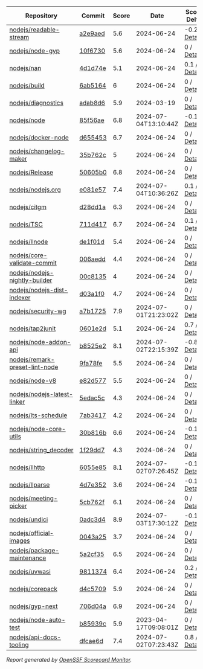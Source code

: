 <!-- OPENSSF-SCORECARD-MONITOR:START -->

| Repository | Commit | Score | Date | Score Delta | Report | StepSecurity |
| -- | -- | -- | -- | -- | -- | -- |
| [nodejs/readable-stream](https://github.com/nodejs/readable-stream) | [a2e9aed](https://github.com/nodejs/readable-stream/commit/a2e9aedf4aeee4a5e4d8efcb175edb67e2817eaa) | 5.6 | 2024-06-24 | -0.2 / [Details](https://ossf.github.io/scorecard-visualizer/#/projects/github.com/nodejs/readable-stream/compare/a2e9aedf4aeee4a5e4d8efcb175edb67e2817eaa/a2e9aedf4aeee4a5e4d8efcb175edb67e2817eaa) | [View](https://ossf.github.io/scorecard-visualizer/#/projects/github.com/nodejs/readable-stream/commit/a2e9aedf4aeee4a5e4d8efcb175edb67e2817eaa) | [Fix it](https://app.stepsecurity.io/securerepo?repo=nodejs/readable-stream) |
| [nodejs/node-gyp](https://github.com/nodejs/node-gyp) | [10f6730](https://github.com/nodejs/node-gyp/commit/10f6730be660e7a38be8a12111937e37fcf74834) | 5.6 | 2024-06-24 | 0 / [Details](https://ossf.github.io/scorecard-visualizer/#/projects/github.com/nodejs/node-gyp/compare/c495083d991e26de74ec998110d6259675328d65/10f6730be660e7a38be8a12111937e37fcf74834) | [View](https://ossf.github.io/scorecard-visualizer/#/projects/github.com/nodejs/node-gyp/commit/10f6730be660e7a38be8a12111937e37fcf74834) | [Fix it](https://app.stepsecurity.io/securerepo?repo=nodejs/node-gyp) |
| [nodejs/nan](https://github.com/nodejs/nan) | [4d1d74e](https://github.com/nodejs/nan/commit/4d1d74e0a9ea8fa8091b88e45dc57e4c7eb9cdf7) | 5.1 | 2024-06-24 | 0.1 / [Details](https://ossf.github.io/scorecard-visualizer/#/projects/github.com/nodejs/nan/compare/56585a1cd21f25b4d56168063cedaf0831c63fef/4d1d74e0a9ea8fa8091b88e45dc57e4c7eb9cdf7) | [View](https://ossf.github.io/scorecard-visualizer/#/projects/github.com/nodejs/nan/commit/4d1d74e0a9ea8fa8091b88e45dc57e4c7eb9cdf7) | [Fix it](https://app.stepsecurity.io/securerepo?repo=nodejs/nan) |
| [nodejs/build](https://github.com/nodejs/build) | [6ab5164](https://github.com/nodejs/build/commit/6ab516463f327748bee31829435cb03642d33eee) | 6 | 2024-06-24 | 0 / [Details](https://ossf.github.io/scorecard-visualizer/#/projects/github.com/nodejs/build/compare/b0675c57520af651b65dc53d5f6971c9f8b240fe/6ab516463f327748bee31829435cb03642d33eee) | [View](https://ossf.github.io/scorecard-visualizer/#/projects/github.com/nodejs/build/commit/6ab516463f327748bee31829435cb03642d33eee) | [Fix it](https://app.stepsecurity.io/securerepo?repo=nodejs/build) |
| [nodejs/diagnostics](https://github.com/nodejs/diagnostics) | [adab8d6](https://github.com/nodejs/diagnostics/commit/adab8d62aca9e47928570c29e7e5908a0f825039) | 5.9 | 2024-03-19 | 0 / [Details](https://ossf.github.io/scorecard-visualizer/#/projects/github.com/nodejs/diagnostics/compare/adab8d62aca9e47928570c29e7e5908a0f825039/adab8d62aca9e47928570c29e7e5908a0f825039) | [View](https://ossf.github.io/scorecard-visualizer/#/projects/github.com/nodejs/diagnostics/commit/adab8d62aca9e47928570c29e7e5908a0f825039) | [Fix it](https://app.stepsecurity.io/securerepo?repo=nodejs/diagnostics) |
| [nodejs/node](https://github.com/nodejs/node) | [85f56ae](https://github.com/nodejs/node/commit/85f56aed112ade070bd8daf04a88a0ada823b838) | 6.8 | 2024-07-04T13:10:44Z | -0.1 / [Details](https://ossf.github.io/scorecard-visualizer/#/projects/github.com/nodejs/node/compare/35b8e5cb0c9890e30cd552be348cdee1aaa6d348/85f56aed112ade070bd8daf04a88a0ada823b838) | [View](https://ossf.github.io/scorecard-visualizer/#/projects/github.com/nodejs/node/commit/85f56aed112ade070bd8daf04a88a0ada823b838) | [Fix it](https://app.stepsecurity.io/securerepo?repo=nodejs/node) |
| [nodejs/docker-node](https://github.com/nodejs/docker-node) | [d655453](https://github.com/nodejs/docker-node/commit/d6554534c12f676a10d3591a5099f8e87bae4ec6) | 6.7 | 2024-06-24 | 0 / [Details](https://ossf.github.io/scorecard-visualizer/#/projects/github.com/nodejs/docker-node/compare/325606f2b43ff922bc5cda93e36f69184213f80c/d6554534c12f676a10d3591a5099f8e87bae4ec6) | [View](https://ossf.github.io/scorecard-visualizer/#/projects/github.com/nodejs/docker-node/commit/d6554534c12f676a10d3591a5099f8e87bae4ec6) | [Fix it](https://app.stepsecurity.io/securerepo?repo=nodejs/docker-node) |
| [nodejs/changelog-maker](https://github.com/nodejs/changelog-maker) | [35b762c](https://github.com/nodejs/changelog-maker/commit/35b762c78ae5beb7dbe0cacca41717ddb29a3484) | 5 | 2024-06-24 | 0 / [Details](https://ossf.github.io/scorecard-visualizer/#/projects/github.com/nodejs/changelog-maker/compare/35b762c78ae5beb7dbe0cacca41717ddb29a3484/35b762c78ae5beb7dbe0cacca41717ddb29a3484) | [View](https://ossf.github.io/scorecard-visualizer/#/projects/github.com/nodejs/changelog-maker/commit/35b762c78ae5beb7dbe0cacca41717ddb29a3484) | [Fix it](https://app.stepsecurity.io/securerepo?repo=nodejs/changelog-maker) |
| [nodejs/Release](https://github.com/nodejs/Release) | [50605b0](https://github.com/nodejs/Release/commit/50605b03e170c30c64e960cb89cc126bf878ed01) | 6.8 | 2024-06-24 | 0 / [Details](https://ossf.github.io/scorecard-visualizer/#/projects/github.com/nodejs/Release/compare/42a1d7c5f3bce8d2efc8d96c7aeb147a173ed396/50605b03e170c30c64e960cb89cc126bf878ed01) | [View](https://ossf.github.io/scorecard-visualizer/#/projects/github.com/nodejs/Release/commit/50605b03e170c30c64e960cb89cc126bf878ed01) | [Fix it](https://app.stepsecurity.io/securerepo?repo=nodejs/Release) |
| [nodejs/nodejs.org](https://github.com/nodejs/nodejs.org) | [e081e57](https://github.com/nodejs/nodejs.org/commit/e081e579e9f30472c8fd063f70ad081ae1ed5bae) | 7.4 | 2024-07-04T10:36:26Z | 0.1 / [Details](https://ossf.github.io/scorecard-visualizer/#/projects/github.com/nodejs/nodejs.org/compare/290775f66f028983c057745f435d548bbc4cb3c9/e081e579e9f30472c8fd063f70ad081ae1ed5bae) | [View](https://ossf.github.io/scorecard-visualizer/#/projects/github.com/nodejs/nodejs.org/commit/e081e579e9f30472c8fd063f70ad081ae1ed5bae) | [Fix it](https://app.stepsecurity.io/securerepo?repo=nodejs/nodejs.org) |
| [nodejs/citgm](https://github.com/nodejs/citgm) | [d28dd1a](https://github.com/nodejs/citgm/commit/d28dd1adcb2b28f2b4d246c89cb5c50a72c17268) | 6.3 | 2024-06-24 | 0 / [Details](https://ossf.github.io/scorecard-visualizer/#/projects/github.com/nodejs/citgm/compare/66069f3f680d669872787467dffa37a96cf4793e/d28dd1adcb2b28f2b4d246c89cb5c50a72c17268) | [View](https://ossf.github.io/scorecard-visualizer/#/projects/github.com/nodejs/citgm/commit/d28dd1adcb2b28f2b4d246c89cb5c50a72c17268) | [Fix it](https://app.stepsecurity.io/securerepo?repo=nodejs/citgm) |
| [nodejs/TSC](https://github.com/nodejs/TSC) | [711d417](https://github.com/nodejs/TSC/commit/711d4173241a661b6bfa32fe05ff9a70c9c42895) | 6.7 | 2024-06-24 | 0.1 / [Details](https://ossf.github.io/scorecard-visualizer/#/projects/github.com/nodejs/TSC/compare/cca8d6819b581d71bd5b95c5ee665b71463a4daa/711d4173241a661b6bfa32fe05ff9a70c9c42895) | [View](https://ossf.github.io/scorecard-visualizer/#/projects/github.com/nodejs/TSC/commit/711d4173241a661b6bfa32fe05ff9a70c9c42895) | [Fix it](https://app.stepsecurity.io/securerepo?repo=nodejs/TSC) |
| [nodejs/llnode](https://github.com/nodejs/llnode) | [de1f01d](https://github.com/nodejs/llnode/commit/de1f01d70a5c58111dd873d340f898023e4e8fe6) | 5.4 | 2024-06-24 | 0 / [Details](https://ossf.github.io/scorecard-visualizer/#/projects/github.com/nodejs/llnode/compare/de1f01d70a5c58111dd873d340f898023e4e8fe6/de1f01d70a5c58111dd873d340f898023e4e8fe6) | [View](https://ossf.github.io/scorecard-visualizer/#/projects/github.com/nodejs/llnode/commit/de1f01d70a5c58111dd873d340f898023e4e8fe6) | [Fix it](https://app.stepsecurity.io/securerepo?repo=nodejs/llnode) |
| [nodejs/core-validate-commit](https://github.com/nodejs/core-validate-commit) | [006aedd](https://github.com/nodejs/core-validate-commit/commit/006aedd1c889ebfacdf2c346efd6e6a572cbc5e0) | 4.4 | 2024-06-24 | 0 / [Details](https://ossf.github.io/scorecard-visualizer/#/projects/github.com/nodejs/core-validate-commit/compare/006aedd1c889ebfacdf2c346efd6e6a572cbc5e0/006aedd1c889ebfacdf2c346efd6e6a572cbc5e0) | [View](https://ossf.github.io/scorecard-visualizer/#/projects/github.com/nodejs/core-validate-commit/commit/006aedd1c889ebfacdf2c346efd6e6a572cbc5e0) | [Fix it](https://app.stepsecurity.io/securerepo?repo=nodejs/core-validate-commit) |
| [nodejs/nodejs-nightly-builder](https://github.com/nodejs/nodejs-nightly-builder) | [00c8135](https://github.com/nodejs/nodejs-nightly-builder/commit/00c8135102b0e272ed1d8950845a5412cc9bc237) | 4 | 2024-06-24 | 0 / [Details](https://ossf.github.io/scorecard-visualizer/#/projects/github.com/nodejs/nodejs-nightly-builder/compare/00c8135102b0e272ed1d8950845a5412cc9bc237/00c8135102b0e272ed1d8950845a5412cc9bc237) | [View](https://ossf.github.io/scorecard-visualizer/#/projects/github.com/nodejs/nodejs-nightly-builder/commit/00c8135102b0e272ed1d8950845a5412cc9bc237) | [Fix it](https://app.stepsecurity.io/securerepo?repo=nodejs/nodejs-nightly-builder) |
| [nodejs/nodejs-dist-indexer](https://github.com/nodejs/nodejs-dist-indexer) | [d03a1f0](https://github.com/nodejs/nodejs-dist-indexer/commit/d03a1f0d36af7cd1ffd8d2ce7fb622e788177f43) | 4.7 | 2024-06-24 | 0 / [Details](https://ossf.github.io/scorecard-visualizer/#/projects/github.com/nodejs/nodejs-dist-indexer/compare/d03a1f0d36af7cd1ffd8d2ce7fb622e788177f43/d03a1f0d36af7cd1ffd8d2ce7fb622e788177f43) | [View](https://ossf.github.io/scorecard-visualizer/#/projects/github.com/nodejs/nodejs-dist-indexer/commit/d03a1f0d36af7cd1ffd8d2ce7fb622e788177f43) | [Fix it](https://app.stepsecurity.io/securerepo?repo=nodejs/nodejs-dist-indexer) |
| [nodejs/security-wg](https://github.com/nodejs/security-wg) | [a7b1725](https://github.com/nodejs/security-wg/commit/a7b172554cb841f0df338c5d12016ddc314e6a66) | 7.9 | 2024-07-01T21:23:02Z | 0 / [Details](https://ossf.github.io/scorecard-visualizer/#/projects/github.com/nodejs/security-wg/compare/a2b189b1e0f42b76f68fcfac8fc81515fdd7bb21/a7b172554cb841f0df338c5d12016ddc314e6a66) | [View](https://ossf.github.io/scorecard-visualizer/#/projects/github.com/nodejs/security-wg/commit/a7b172554cb841f0df338c5d12016ddc314e6a66) | [Fix it](https://app.stepsecurity.io/securerepo?repo=nodejs/security-wg) |
| [nodejs/tap2junit](https://github.com/nodejs/tap2junit) | [0601e2d](https://github.com/nodejs/tap2junit/commit/0601e2df056c9a6625eba78c627eab405d09caa8) | 5.1 | 2024-06-24 | 0.7 / [Details](https://ossf.github.io/scorecard-visualizer/#/projects/github.com/nodejs/tap2junit/compare/4ddd2472a94b6153d7f298fc63fde04980903f66/0601e2df056c9a6625eba78c627eab405d09caa8) | [View](https://ossf.github.io/scorecard-visualizer/#/projects/github.com/nodejs/tap2junit/commit/0601e2df056c9a6625eba78c627eab405d09caa8) | [Fix it](https://app.stepsecurity.io/securerepo?repo=nodejs/tap2junit) |
| [nodejs/node-addon-api](https://github.com/nodejs/node-addon-api) | [b8525e2](https://github.com/nodejs/node-addon-api/commit/b8525e2f8ca8887c5ec864706c27b8872a5a6256) | 8.1 | 2024-07-02T22:15:39Z | -0.8 / [Details](https://ossf.github.io/scorecard-visualizer/#/projects/github.com/nodejs/node-addon-api/compare/7e1aa06132558fcc3de4ef5f4f6b84ff10c32502/b8525e2f8ca8887c5ec864706c27b8872a5a6256) | [View](https://ossf.github.io/scorecard-visualizer/#/projects/github.com/nodejs/node-addon-api/commit/b8525e2f8ca8887c5ec864706c27b8872a5a6256) | [Fix it](https://app.stepsecurity.io/securerepo?repo=nodejs/node-addon-api) |
| [nodejs/remark-preset-lint-node](https://github.com/nodejs/remark-preset-lint-node) | [9fa78fe](https://github.com/nodejs/remark-preset-lint-node/commit/9fa78fec4b855777aebda3771eb725a7c8b76b85) | 5.5 | 2024-06-24 | 0 / [Details](https://ossf.github.io/scorecard-visualizer/#/projects/github.com/nodejs/remark-preset-lint-node/compare/2c79e4ab823c8c57bd59a86ad0523a231ef1c9b5/9fa78fec4b855777aebda3771eb725a7c8b76b85) | [View](https://ossf.github.io/scorecard-visualizer/#/projects/github.com/nodejs/remark-preset-lint-node/commit/9fa78fec4b855777aebda3771eb725a7c8b76b85) | [Fix it](https://app.stepsecurity.io/securerepo?repo=nodejs/remark-preset-lint-node) |
| [nodejs/node-v8](https://github.com/nodejs/node-v8) | [e82d577](https://github.com/nodejs/node-v8/commit/e82d577cdc34e19a65d919975b7ba35f2b9bc915) | 5.5 | 2024-06-24 | 0 / [Details](https://ossf.github.io/scorecard-visualizer/#/projects/github.com/nodejs/node-v8/compare/e82d577cdc34e19a65d919975b7ba35f2b9bc915/e82d577cdc34e19a65d919975b7ba35f2b9bc915) | [View](https://ossf.github.io/scorecard-visualizer/#/projects/github.com/nodejs/node-v8/commit/e82d577cdc34e19a65d919975b7ba35f2b9bc915) | [Fix it](https://app.stepsecurity.io/securerepo?repo=nodejs/node-v8) |
| [nodejs/nodejs-latest-linker](https://github.com/nodejs/nodejs-latest-linker) | [5edac5c](https://github.com/nodejs/nodejs-latest-linker/commit/5edac5c47c6b3f619bff3e51996dd18796f92c71) | 4.3 | 2024-06-24 | 0 / [Details](https://ossf.github.io/scorecard-visualizer/#/projects/github.com/nodejs/nodejs-latest-linker/compare/5edac5c47c6b3f619bff3e51996dd18796f92c71/5edac5c47c6b3f619bff3e51996dd18796f92c71) | [View](https://ossf.github.io/scorecard-visualizer/#/projects/github.com/nodejs/nodejs-latest-linker/commit/5edac5c47c6b3f619bff3e51996dd18796f92c71) | [Fix it](https://app.stepsecurity.io/securerepo?repo=nodejs/nodejs-latest-linker) |
| [nodejs/lts-schedule](https://github.com/nodejs/lts-schedule) | [7ab3417](https://github.com/nodejs/lts-schedule/commit/7ab3417749715bd6665eb840da54a5bea696ecc0) | 4.2 | 2024-06-24 | 0 / [Details](https://ossf.github.io/scorecard-visualizer/#/projects/github.com/nodejs/lts-schedule/compare/7ab3417749715bd6665eb840da54a5bea696ecc0/7ab3417749715bd6665eb840da54a5bea696ecc0) | [View](https://ossf.github.io/scorecard-visualizer/#/projects/github.com/nodejs/lts-schedule/commit/7ab3417749715bd6665eb840da54a5bea696ecc0) | [Fix it](https://app.stepsecurity.io/securerepo?repo=nodejs/lts-schedule) |
| [nodejs/node-core-utils](https://github.com/nodejs/node-core-utils) | [30b816b](https://github.com/nodejs/node-core-utils/commit/30b816bf9ebf6848ac30bec7b645254604dc7f94) | 6.6 | 2024-06-24 | -0.1 / [Details](https://ossf.github.io/scorecard-visualizer/#/projects/github.com/nodejs/node-core-utils/compare/78ad33777bdf1dda71e63114fb4b6fbc6e39b81d/30b816bf9ebf6848ac30bec7b645254604dc7f94) | [View](https://ossf.github.io/scorecard-visualizer/#/projects/github.com/nodejs/node-core-utils/commit/30b816bf9ebf6848ac30bec7b645254604dc7f94) | [Fix it](https://app.stepsecurity.io/securerepo?repo=nodejs/node-core-utils) |
| [nodejs/string_decoder](https://github.com/nodejs/string_decoder) | [1f29dd7](https://github.com/nodejs/string_decoder/commit/1f29dd715a6c829da89e869af7dafc231c20ed9f) | 4.3 | 2024-06-24 | 0 / [Details](https://ossf.github.io/scorecard-visualizer/#/projects/github.com/nodejs/string_decoder/compare/1f29dd715a6c829da89e869af7dafc231c20ed9f/1f29dd715a6c829da89e869af7dafc231c20ed9f) | [View](https://ossf.github.io/scorecard-visualizer/#/projects/github.com/nodejs/string_decoder/commit/1f29dd715a6c829da89e869af7dafc231c20ed9f) | [Fix it](https://app.stepsecurity.io/securerepo?repo=nodejs/string_decoder) |
| [nodejs/llhttp](https://github.com/nodejs/llhttp) | [6055e85](https://github.com/nodejs/llhttp/commit/6055e856280e70b1c31281267f98e830a1412e62) | 8.1 | 2024-07-02T07:26:45Z | -0.1 / [Details](https://ossf.github.io/scorecard-visualizer/#/projects/github.com/nodejs/llhttp/compare/6055e856280e70b1c31281267f98e830a1412e62/6055e856280e70b1c31281267f98e830a1412e62) | [View](https://ossf.github.io/scorecard-visualizer/#/projects/github.com/nodejs/llhttp/commit/6055e856280e70b1c31281267f98e830a1412e62) | [Fix it](https://app.stepsecurity.io/securerepo?repo=nodejs/llhttp) |
| [nodejs/llparse](https://github.com/nodejs/llparse) | [4d7e352](https://github.com/nodejs/llparse/commit/4d7e35267870b576f41112f6f720f4a1009b10b8) | 3.6 | 2024-06-24 | -0.1 / [Details](https://ossf.github.io/scorecard-visualizer/#/projects/github.com/nodejs/llparse/compare/4d7e35267870b576f41112f6f720f4a1009b10b8/4d7e35267870b576f41112f6f720f4a1009b10b8) | [View](https://ossf.github.io/scorecard-visualizer/#/projects/github.com/nodejs/llparse/commit/4d7e35267870b576f41112f6f720f4a1009b10b8) | [Fix it](https://app.stepsecurity.io/securerepo?repo=nodejs/llparse) |
| [nodejs/meeting-picker](https://github.com/nodejs/meeting-picker) | [5cb762f](https://github.com/nodejs/meeting-picker/commit/5cb762fbe152bba154cf29ec97b99d40a9a5c5bd) | 6.1 | 2024-06-24 | 0 / [Details](https://ossf.github.io/scorecard-visualizer/#/projects/github.com/nodejs/meeting-picker/compare/956fbd94f117d1c3c6d22872b5936438bbfed16d/5cb762fbe152bba154cf29ec97b99d40a9a5c5bd) | [View](https://ossf.github.io/scorecard-visualizer/#/projects/github.com/nodejs/meeting-picker/commit/5cb762fbe152bba154cf29ec97b99d40a9a5c5bd) | [Fix it](https://app.stepsecurity.io/securerepo?repo=nodejs/meeting-picker) |
| [nodejs/undici](https://github.com/nodejs/undici) | [0adc3d4](https://github.com/nodejs/undici/commit/0adc3d4be4f7be4a4fe6b800d96f07528041b19a) | 8.9 | 2024-07-03T17:30:12Z | -0.1 / [Details](https://ossf.github.io/scorecard-visualizer/#/projects/github.com/nodejs/undici/compare/f9d18b3140031cfb8668be42b0564621269b2ef9/0adc3d4be4f7be4a4fe6b800d96f07528041b19a) | [View](https://ossf.github.io/scorecard-visualizer/#/projects/github.com/nodejs/undici/commit/0adc3d4be4f7be4a4fe6b800d96f07528041b19a) | [Fix it](https://app.stepsecurity.io/securerepo?repo=nodejs/undici) |
| [nodejs/official-images](https://github.com/nodejs/official-images) | [0043a25](https://github.com/nodejs/official-images/commit/0043a2597f764b1c0374abd06c57d496d6cc8ffd) | 3.7 | 2024-06-24 | 0 / [Details](https://ossf.github.io/scorecard-visualizer/#/projects/github.com/nodejs/official-images/compare/0043a2597f764b1c0374abd06c57d496d6cc8ffd/0043a2597f764b1c0374abd06c57d496d6cc8ffd) | [View](https://ossf.github.io/scorecard-visualizer/#/projects/github.com/nodejs/official-images/commit/0043a2597f764b1c0374abd06c57d496d6cc8ffd) | [Fix it](https://app.stepsecurity.io/securerepo?repo=nodejs/official-images) |
| [nodejs/package-maintenance](https://github.com/nodejs/package-maintenance) | [5a2cf35](https://github.com/nodejs/package-maintenance/commit/5a2cf352cb10bb9e0094d8020064cfd85f52a4b9) | 6.5 | 2024-06-24 | 0 / [Details](https://ossf.github.io/scorecard-visualizer/#/projects/github.com/nodejs/package-maintenance/compare/86e8fdaeef78fcd366914aa05bca0a53c37baa2a/5a2cf352cb10bb9e0094d8020064cfd85f52a4b9) | [View](https://ossf.github.io/scorecard-visualizer/#/projects/github.com/nodejs/package-maintenance/commit/5a2cf352cb10bb9e0094d8020064cfd85f52a4b9) | [Fix it](https://app.stepsecurity.io/securerepo?repo=nodejs/package-maintenance) |
| [nodejs/uvwasi](https://github.com/nodejs/uvwasi) | [9811374](https://github.com/nodejs/uvwasi/commit/9811374b6b73cc3984c54900ae831d0e06d581ca) | 6.4 | 2024-06-24 | 0.2 / [Details](https://ossf.github.io/scorecard-visualizer/#/projects/github.com/nodejs/uvwasi/compare/83dd1fc85077346b1f49a8f3f7a6db96cc0d299d/9811374b6b73cc3984c54900ae831d0e06d581ca) | [View](https://ossf.github.io/scorecard-visualizer/#/projects/github.com/nodejs/uvwasi/commit/9811374b6b73cc3984c54900ae831d0e06d581ca) | [Fix it](https://app.stepsecurity.io/securerepo?repo=nodejs/uvwasi) |
| [nodejs/corepack](https://github.com/nodejs/corepack) | [d4c5709](https://github.com/nodejs/corepack/commit/d4c5709f1c3d839cdbc5c72aacfb105d10fcef69) | 5.9 | 2024-06-24 | 0 / [Details](https://ossf.github.io/scorecard-visualizer/#/projects/github.com/nodejs/corepack/compare/df1b773942a81ae9d57ea0b2ee7c0d9d2fe52e93/d4c5709f1c3d839cdbc5c72aacfb105d10fcef69) | [View](https://ossf.github.io/scorecard-visualizer/#/projects/github.com/nodejs/corepack/commit/d4c5709f1c3d839cdbc5c72aacfb105d10fcef69) | [Fix it](https://app.stepsecurity.io/securerepo?repo=nodejs/corepack) |
| [nodejs/gyp-next](https://github.com/nodejs/gyp-next) | [706d04a](https://github.com/nodejs/gyp-next/commit/706d04aba5bd18f311dc56f84720e99f64c73466) | 6.9 | 2024-06-24 | 0 / [Details](https://ossf.github.io/scorecard-visualizer/#/projects/github.com/nodejs/gyp-next/compare/4a8e328641dac7d6416d5061345fded81ba6fa1f/706d04aba5bd18f311dc56f84720e99f64c73466) | [View](https://ossf.github.io/scorecard-visualizer/#/projects/github.com/nodejs/gyp-next/commit/706d04aba5bd18f311dc56f84720e99f64c73466) | [Fix it](https://app.stepsecurity.io/securerepo?repo=nodejs/gyp-next) |
| [nodejs/node-auto-test](https://github.com/nodejs/node-auto-test) | [b85939c](https://github.com/nodejs/node-auto-test/commit/b85939c0dc88670c1d3fbed36b5aba01e2c3f4c7) | 5.9 | 2023-04-17T09:08:01Z | 0 / [Details](https://ossf.github.io/scorecard-visualizer/#/projects/github.com/nodejs/node-auto-test/compare/b85939c0dc88670c1d3fbed36b5aba01e2c3f4c7/b85939c0dc88670c1d3fbed36b5aba01e2c3f4c7) | [View](https://ossf.github.io/scorecard-visualizer/#/projects/github.com/nodejs/node-auto-test/commit/b85939c0dc88670c1d3fbed36b5aba01e2c3f4c7) | [Fix it](https://app.stepsecurity.io/securerepo?repo=nodejs/node-auto-test) |
| [nodejs/api-docs-tooling](https://github.com/nodejs/api-docs-tooling) | [dfcae6d](https://github.com/nodejs/api-docs-tooling/commit/dfcae6d7a4a2613eee0e8ce5d0d1c529a4c99d8b) | 7.4 | 2024-07-02T07:23:43Z | 0.8 / [Details](https://ossf.github.io/scorecard-visualizer/#/projects/github.com/nodejs/api-docs-tooling/compare/7290e52537873036a671aaed80fcc6b8ce71b549/dfcae6d7a4a2613eee0e8ce5d0d1c529a4c99d8b) | [View](https://ossf.github.io/scorecard-visualizer/#/projects/github.com/nodejs/api-docs-tooling/commit/dfcae6d7a4a2613eee0e8ce5d0d1c529a4c99d8b) | [Fix it](https://app.stepsecurity.io/securerepo?repo=nodejs/api-docs-tooling) |

_Report generated by [OpenSSF Scorecard Monitor](https://github.com/ossf/scorecard-monitor)._

<!-- OPENSSF-SCORECARD-MONITOR:END -->